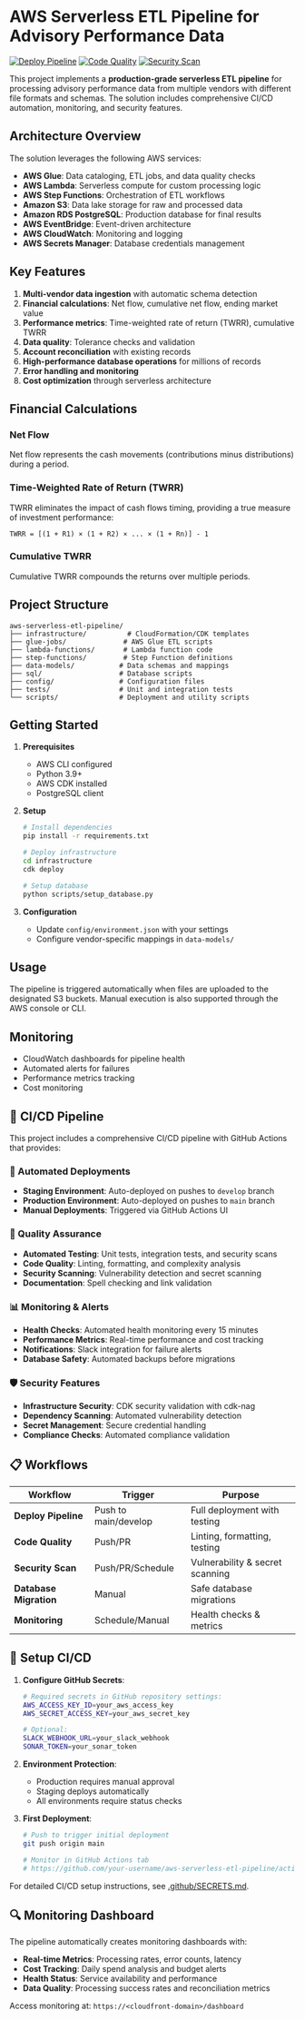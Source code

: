 # AWS Serverless ETL Pipeline for Advisory Performance Data

[![Deploy Pipeline](https://github.com/devamani83/aws-serverless-etl-pipeline/actions/workflows/deploy.yml/badge.svg)](https://github.com/devamani83/aws-serverless-etl-pipeline/actions/workflows/deploy.yml)
[![Code Quality](https://github.com/devamani83/aws-serverless-etl-pipeline/actions/workflows/code-quality.yml/badge.svg)](https://github.com/devamani83/aws-serverless-etl-pipeline/actions/workflows/code-quality.yml)
[![Security Scan](https://github.com/devamani83/aws-serverless-etl-pipeline/actions/workflows/security.yml/badge.svg)](https://github.com/devamani83/aws-serverless-etl-pipeline/actions/workflows/security.yml)

This project implements a **production-grade serverless ETL pipeline** for processing advisory performance data from multiple vendors with different file formats and schemas. The solution includes comprehensive CI/CD automation, monitoring, and security features.

## Architecture Overview

The solution leverages the following AWS services:
- **AWS Glue**: Data cataloging, ETL jobs, and data quality checks
- **AWS Lambda**: Serverless compute for custom processing logic
- **AWS Step Functions**: Orchestration of ETL workflows
- **Amazon S3**: Data lake storage for raw and processed data
- **Amazon RDS PostgreSQL**: Production database for final results
- **AWS EventBridge**: Event-driven architecture
- **AWS CloudWatch**: Monitoring and logging
- **AWS Secrets Manager**: Database credentials management

## Key Features

1. **Multi-vendor data ingestion** with automatic schema detection
2. **Financial calculations**: Net flow, cumulative net flow, ending market value
3. **Performance metrics**: Time-weighted rate of return (TWRR), cumulative TWRR
4. **Data quality**: Tolerance checks and validation
5. **Account reconciliation** with existing records
6. **High-performance database operations** for millions of records
7. **Error handling and monitoring**
8. **Cost optimization** through serverless architecture

## Financial Calculations

### Net Flow
Net flow represents the cash movements (contributions minus distributions) during a period.

### Time-Weighted Rate of Return (TWRR)
TWRR eliminates the impact of cash flows timing, providing a true measure of investment performance:
```
TWRR = [(1 + R1) × (1 + R2) × ... × (1 + Rn)] - 1
```

### Cumulative TWRR
Cumulative TWRR compounds the returns over multiple periods.

## Project Structure

```
aws-serverless-etl-pipeline/
├── infrastructure/          # CloudFormation/CDK templates
├── glue-jobs/              # AWS Glue ETL scripts
├── lambda-functions/       # Lambda function code
├── step-functions/         # Step Function definitions
├── data-models/           # Data schemas and mappings
├── sql/                   # Database scripts
├── config/                # Configuration files
├── tests/                 # Unit and integration tests
└── scripts/               # Deployment and utility scripts
```

## Getting Started

1. **Prerequisites**
   - AWS CLI configured
   - Python 3.9+
   - AWS CDK installed
   - PostgreSQL client

2. **Setup**
   ```bash
   # Install dependencies
   pip install -r requirements.txt
   
   # Deploy infrastructure
   cd infrastructure
   cdk deploy
   
   # Setup database
   python scripts/setup_database.py
   ```

3. **Configuration**
   - Update `config/environment.json` with your settings
   - Configure vendor-specific mappings in `data-models/`

## Usage

The pipeline is triggered automatically when files are uploaded to the designated S3 buckets. Manual execution is also supported through the AWS console or CLI.

## Monitoring

- CloudWatch dashboards for pipeline health
- Automated alerts for failures
- Performance metrics tracking
- Cost monitoring

## 🚀 CI/CD Pipeline

This project includes a comprehensive CI/CD pipeline with GitHub Actions that provides:

### 🔄 Automated Deployments
- **Staging Environment**: Auto-deployed on pushes to `develop` branch
- **Production Environment**: Auto-deployed on pushes to `main` branch
- **Manual Deployments**: Triggered via GitHub Actions UI

### 🧪 Quality Assurance
- **Automated Testing**: Unit tests, integration tests, and security scans
- **Code Quality**: Linting, formatting, and complexity analysis
- **Security Scanning**: Vulnerability detection and secret scanning
- **Documentation**: Spell checking and link validation

### 📊 Monitoring & Alerts
- **Health Checks**: Automated health monitoring every 15 minutes
- **Performance Metrics**: Real-time performance and cost tracking
- **Notifications**: Slack integration for failure alerts
- **Database Safety**: Automated backups before migrations

### 🛡️ Security Features
- **Infrastructure Security**: CDK security validation with cdk-nag
- **Dependency Scanning**: Automated vulnerability detection
- **Secret Management**: Secure credential handling
- **Compliance Checks**: Automated compliance validation

## 📋 Workflows

| Workflow | Trigger | Purpose |
|----------|---------|---------|
| **Deploy Pipeline** | Push to main/develop | Full deployment with testing |
| **Code Quality** | Push/PR | Linting, formatting, testing |
| **Security Scan** | Push/PR/Schedule | Vulnerability & secret scanning |
| **Database Migration** | Manual | Safe database migrations |
| **Monitoring** | Schedule/Manual | Health checks & metrics |

## 🔧 Setup CI/CD

1. **Configure GitHub Secrets**:
   ```bash
   # Required secrets in GitHub repository settings:
   AWS_ACCESS_KEY_ID=your_aws_access_key
   AWS_SECRET_ACCESS_KEY=your_aws_secret_key
   
   # Optional:
   SLACK_WEBHOOK_URL=your_slack_webhook
   SONAR_TOKEN=your_sonar_token
   ```

2. **Environment Protection**:
   - Production requires manual approval
   - Staging deploys automatically
   - All environments require status checks

3. **First Deployment**:
   ```bash
   # Push to trigger initial deployment
   git push origin main
   
   # Monitor in GitHub Actions tab
   # https://github.com/your-username/aws-serverless-etl-pipeline/actions
   ```

For detailed CI/CD setup instructions, see [.github/SECRETS.md](.github/SECRETS.md).

## 🔍 Monitoring Dashboard

The pipeline automatically creates monitoring dashboards with:
- **Real-time Metrics**: Processing rates, error counts, latency
- **Cost Tracking**: Daily spend analysis and budget alerts
- **Health Status**: Service availability and performance
- **Data Quality**: Processing success rates and reconciliation metrics

Access monitoring at: `https://<cloudfront-domain>/dashboard`
